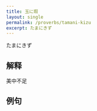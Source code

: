 ```yaml
---
title: 玉に瑕
layout: single
permalink: /proverbs/tamani-kizu
excerpt: たまにきず
---
```


たまにきず

## 解释

美中不足

## 例句

